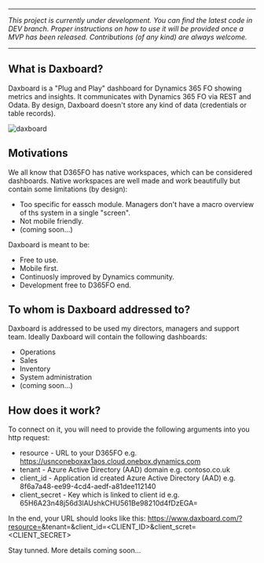 ***
<i>This project is currently under development. You can find the latest code in DEV branch. Proper instructions on how to use it will be provided once a MVP has been released. Contributions (of any kind) are always welcome.</i>
***

## What is Daxboard?
Daxboard is a "Plug and Play" dashboard for Dynamics 365 FO showing metrics and insights. It communicates with Dynamics 365 FO via REST and Odata.
By design, Daxboard doesn't store any kind of data (credentials or table records).

![daxboard](https://github.com/anderson-joyle/Daxboard/blob/master/screenshot.PNG)

## Motivations
We all know that D365FO has native workspaces, which can be considered dashboards. Native workspaces are well made and work beautifully but contain some limitations (by design):
* Too specific for eassch module. Managers don't have a macro overview of ths system in a single "screen".
* Not mobile friendly.
* (coming soon...)

Daxboard is meant to be:
* Free to use.
* Mobile first.
* Continuosly improved by Dynamics community.
* Development free to D365FO end.

## To whom is Daxboard addressed to?
Daxboard is addressed to be used my directors, managers and support team.
Ideally Daxboard will contain the following dashboards:
* Operations
* Sales
* Inventory
* System administration
* (coming soon...)

## How does it work?
To connect on it, you will need to provide the following arguments into you http request:
* resource - URL to your D365FO e.g.  https://usnconeboxax1aos.cloud.onebox.dynamics.com
* tenant - Azure Active Directory (AAD) domain e.g. contoso.co.uk
* client_id - Application id created Azure Active Directory (AAD) e.g. 8f6a7a48-ee99-4cd4-aedf-a81dee112140
* client_secret - Key which is linked to client id e.g. 65H6A23n48j56d3lAUshkCHU561Be98210d4fDzEGA=

In the end, your URL should looks like this:
https://www.daxboard.com/?resource=<RESOURCE URL>&tenant=<TENANT>&client_id=<CLIENT_ID>&client_scret=<CLIENT_SECRET>


Stay tunned. More details coming soon...
